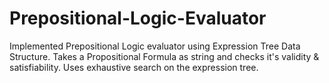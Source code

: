 # Prepositional-Logic-Evaluator
Implemented Prepositional Logic evaluator using Expression Tree Data Structure.
Takes a Propositional Formula as string and checks it's validity & satisfiability.
Uses exhaustive search on the expression tree.
